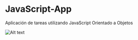 # JavaScript-App
Aplicación de tareas utilizando JavaScript Orientado a Objetos

![Alt text](/relative/path/to/img.jpg?raw=true "Optional Title")
